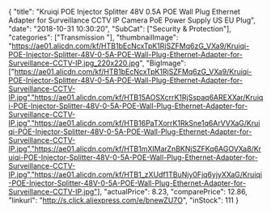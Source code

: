 {
	"title": "Kruiqi POE Injector Splitter 48V 0.5A POE Wall Plug Ethernet Adapter for Surveillance CCTV IP Camera PoE Power Supply US EU Plug",
	"date": "2018-10-31 10:30:20",
	"SubCat": ["Security & Protection"],
	"categories": ["Transmission "],
	"thumbnailImage": "https://ae01.alicdn.com/kf/HTB1bEcNcxTpK1RjSZFMq6zG_VXa9/Kruiqi-POE-Injector-Splitter-48V-0-5A-POE-Wall-Plug-Ethernet-Adapter-for-Surveillance-CCTV-IP.jpg_220x220.jpg",
	"BigImage": ["https://ae01.alicdn.com/kf/HTB1bEcNcxTpK1RjSZFMq6zG_VXa9/Kruiqi-POE-Injector-Splitter-48V-0-5A-POE-Wall-Plug-Ethernet-Adapter-for-Surveillance-CCTV-IP.jpg","https://ae01.alicdn.com/kf/HTB15AOSXcrrK1RjSspaq6AREXXar/Kruiqi-POE-Injector-Splitter-48V-0-5A-POE-Wall-Plug-Ethernet-Adapter-for-Surveillance-CCTV-IP.jpg","https://ae01.alicdn.com/kf/HTB16PaTXorrK1RkSne1q6ArVVXaG/Kruiqi-POE-Injector-Splitter-48V-0-5A-POE-Wall-Plug-Ethernet-Adapter-for-Surveillance-CCTV-IP.jpg","https://ae01.alicdn.com/kf/HTB1mXIMarZnBKNjSZFKq6AGOVXa8/Kruiqi-POE-Injector-Splitter-48V-0-5A-POE-Wall-Plug-Ethernet-Adapter-for-Surveillance-CCTV-IP.jpg","https://ae01.alicdn.com/kf/HTB1_zXUdf1TBuNjy0Fjq6yjyXXaG/Kruiqi-POE-Injector-Splitter-48V-0-5A-POE-Wall-Plug-Ethernet-Adapter-for-Surveillance-CCTV-IP.jpg"],
	"actualPrice": 8.23,
	"comparePrice": 12.86,
	"linkurl": "http://s.click.aliexpress.com/e/bnewZU7O",
	"inStock": 111
}
